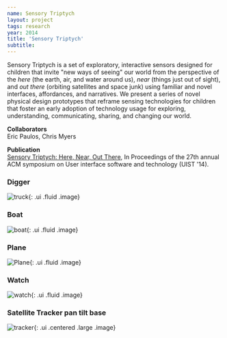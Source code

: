 ```yaml
---
name: Sensory Triptych 
layout: project 
tags: research 
year: 2014
title: 'Sensory Triptych'
subtitle: 
---
```


Sensory Triptych is a set of exploratory, interactive sensors designed for children that invite "new ways of seeing" our world from the perspective of the *here* (the earth, air, and water around us), *near* (things just out of sight), and *out there* (orbiting satellites and space junk) using familiar and novel interfaces, affordances, and narratives. We present a series of novel physical design prototypes that reframe sensing technologies for children that foster an early adoption of technology usage for exploring, understanding, communicating, sharing, and changing our world.

**Collaborators** <br>
Eric Paulos, Chris Myers

**Publication** <br>
[Sensory Triptych: Here, Near, Out There](https://dl.acm.org/citation.cfm?doid=2642918.2647410), In Proceedings of the 27th annual ACM symposium on User interface software and technology (UIST '14). 

### Digger

![truck](https://farm4.staticflickr.com/3932/15245157278_0d2049b0f1_c.jpg  "toy truck "){: .ui .fluid .image}

### Boat

![boat](https://farm6.staticflickr.com/5597/15245206467_6544c87962_c.jpg "boat"){: .ui .fluid .image}

### Plane

![Plane](https://farm3.staticflickr.com/2946/15408695856_93660fa30f_c.jpg "plane"){: .ui .fluid .image}

### Watch

![watch](https://farm6.staticflickr.com/5601/15245154288_47579b6c3d_c.jpg "watch unassembled"){: .ui .fluid .image}

### Satellite Tracker pan tilt base

![tracker](https://farm4.staticflickr.com/3927/15245064270_576fc7b398_c.jpg "satellite tracker"){: .ui .centered .large .image}


